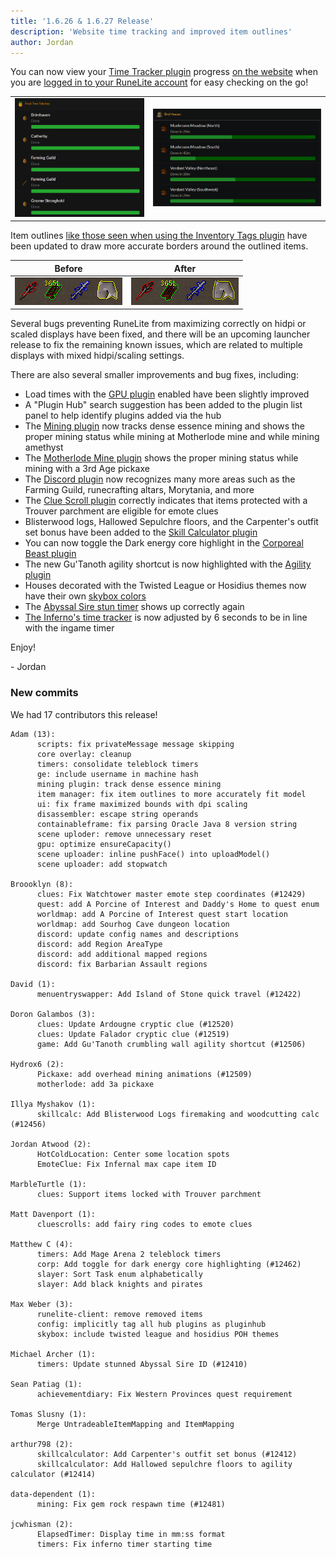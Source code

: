 ```yaml
---
title: '1.6.26 & 1.6.27 Release'
description: 'Website time tracking and improved item outlines'
author: Jordan
---
```


You can now view your [Time Tracker
plugin](https://github.com/runelite/runelite/wiki/Time-Tracking) progress [on the
website](https://runelite.net/account/time-tracking) when you are [logged in to your RuneLite
account](https://github.com/runelite/runelite/wiki/Account) for easy checking on the go!

|                                                                                                   |                                                                                                 |
| ------------------------------------------------------------------------------------------------- | ----------------------------------------------------------------------------------------------- |
| ![Website time tracker for fruit trees](/img/blog/1.6.27-Release/website-tracker-fruit-trees.png) | ![Website time tracker for birdhouses](/img/blog/1.6.27-Release/website-tracker-birdhouses.png) |

Item outlines [like those seen when using the Inventory Tags
plugin](https://github.com/runelite/runelite/wiki/Inventory-Tags) have been updated to draw more
accurate borders around the outlined items.

| Before                                                                                   | After                                                                                 |
| ---------------------------------------------------------------------------------------- | ------------------------------------------------------------------------------------- |
| ![Item outlines prior to release 1.6.27](/img/blog/1.6.27-Release/item-outlines-old.png) | ![Item outlines after release 1.6.27](/img/blog/1.6.27-Release/item-outlines-new.png) |

Several bugs preventing RuneLite from maximizing correctly on hidpi or scaled displays have been
fixed, and there will be an upcoming launcher release to fix the remaining known issues, which are
related to multiple displays with mixed hidpi/scaling settings.

There are also several smaller improvements and bug fixes, including:

- Load times with the [GPU plugin](https://github.com/runelite/runelite/wiki/GPU) enabled have been
  slightly improved
- A "Plugin Hub" search suggestion has been added to the plugin list panel to help identify plugins
  added via the hub
- The [Mining plugin](https://github.com/runelite/runelite/wiki/Mining) now tracks dense essence
  mining and shows the proper mining status while mining at Motherlode mine and while mining
  amethyst
- The [Motherlode Mine plugin](https://github.com/runelite/runelite/wiki/Motherlode-Mine) shows the
  proper mining status while mining with a 3rd Age pickaxe
- The [Discord plugin](https://github.com/runelite/runelite/wiki/Discord) now recognizes many more
  areas such as the Farming Guild, runecrafting altars, Morytania, and more
- The [Clue Scroll plugin](https://github.com/runelite/runelite/wiki/Clue-Scroll) correctly
  indicates that items protected with a Trouver parchment are eligible for emote clues
- Blisterwood logs, Hallowed Sepulchre floors, and the Carpenter's outfit set bonus have been added
  to the [Skill Calculator plugin](https://github.com/runelite/runelite/wiki/Skill-Calculator)
- You can now toggle the Dark energy core highlight in the [Corporeal Beast
  plugin](https://github.com/runelite/runelite/wiki/Corporeal-Beast)
- The new Gu'Tanoth agility shortcut is now highlighted with the [Agility
  plugin](https://github.com/runelite/runelite/wiki/Agility)
- Houses decorated with the Twisted League or Hosidius themes now have their own [skybox
  colors](https://github.com/runelite/runelite/wiki/Skybox)
- The [Abyssal Sire stun timer](https://github.com/runelite/runelite/wiki/Timers) shows up correctly
  again
- [The Inferno's time tracker](https://github.com/runelite/runelite/wiki/Timers) is now adjusted by 6
  seconds to be in line with the ingame timer

Enjoy!

\- Jordan

### New commits

We had 17 contributors this release!

```
Adam (13):
      scripts: fix privateMessage message skipping
      core overlay: cleanup
      timers: consolidate teleblock timers
      ge: include username in machine hash
      mining plugin: track dense essence mining
      item manager: fix item outlines to more accurately fit model
      ui: fix frame maximized bounds with dpi scaling
      disassembler: escape string operands
      containableframe: fix parsing Oracle Java 8 version string
      scene uploder: remove unnecessary reset
      gpu: optimize ensureCapacity()
      scene uploader: inline pushFace() into uploadModel()
      scene uploader: add stopwatch

Broooklyn (8):
      clues: Fix Watchtower master emote step coordinates (#12429)
      quest: add A Porcine of Interest and Daddy's Home to quest enum
      worldmap: add A Porcine of Interest quest start location
      worldmap: add Sourhog Cave dungeon location
      discord: update config names and descriptions
      discord: add Region AreaType
      discord: add additional mapped regions
      discord: fix Barbarian Assault regions

David (1):
      menuentryswapper: Add Island of Stone quick travel (#12422)

Doron Galambos (3):
      clues: Update Ardougne cryptic clue (#12520)
      clues: Update Falador cryptic clue (#12519)
      game: Add Gu'Tanoth crumbling wall agility shortcut (#12506)

Hydrox6 (2):
      Pickaxe: add overhead mining animations (#12509)
      motherlode: add 3a pickaxe

Illya Myshakov (1):
      skillcalc: Add Blisterwood Logs firemaking and woodcutting calc (#12456)

Jordan Atwood (2):
      HotColdLocation: Center some location spots
      EmoteClue: Fix Infernal max cape item ID

MarbleTurtle (1):
      clues: Support items locked with Trouver parchment

Matt Davenport (1):
      cluescrolls: add fairy ring codes to emote clues

Matthew C (4):
      timers: Add Mage Arena 2 teleblock timers
      corp: Add toggle for dark energy core highlighting (#12462)
      slayer: Sort Task enum alphabetically
      slayer: Add black knights and pirates

Max Weber (3):
      runelite-client: remove removed items
      config: implicitly tag all hub plugins as pluginhub
      skybox: include twisted league and hosidius POH themes

Michael Archer (1):
      timers: Update stunned Abyssal Sire ID (#12410)

Sean Patiag (1):
      achievementdiary: Fix Western Provinces quest requirement

Tomas Slusny (1):
      Merge UntradeableItemMapping and ItemMapping

arthur798 (2):
      skillcalculator: Add Carpenter's outfit set bonus (#12412)
      skillcalculator: Add Hallowed sepulchre floors to agility calculator (#12414)

data-dependent (1):
      mining: Fix gem rock respawn time (#12481)

jcwhisman (2):
      ElapsedTimer: Display time in mm:ss format
      timers: Fix inferno timer starting time
```
